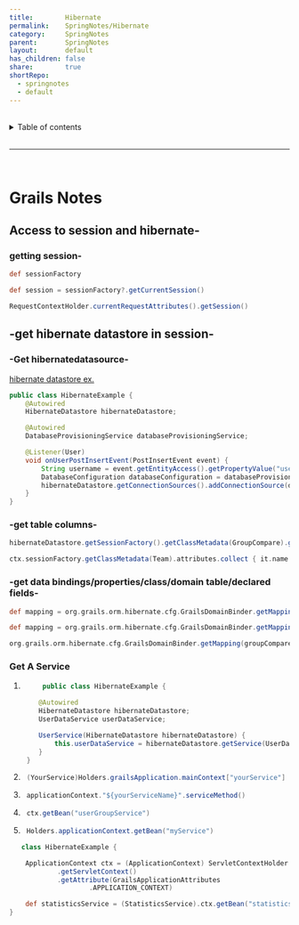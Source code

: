 ```yaml
---
title:        Hibernate
permalink:    SpringNotes/Hibernate
category:     SpringNotes
parent:       SpringNotes
layout:       default
has_children: false
share:        true
shortRepo:
  - springnotes
  - default
---
```


<br/>

<details markdown="block">    
<summary>    
Table of contents    
</summary>    
{: .text-delta }    
1. TOC    
{:toc}    
</details>

<br/>

---

<br/>

# Grails Notes

## Access to session and hibernate-

### getting session-

```groovy
def sessionFactory
```

```groovy
def session = sessionFactory?.getCurrentSession()
```

```groovy
RequestContextHolder.currentRequestAttributes().getSession()
```

## -get hibernate datastore in session-

### -Get hibernatedatasource-

[hibernate datastore ex.](https://guides.grails.org/grails-dynamic-multiple-datasources/guide/index.html)

```java
public class HibernateExample {
    @Autowired
    HibernateDatastore hibernateDatastore;

    @Autowired
    DatabaseProvisioningService databaseProvisioningService;

    @Listener(User)
    void onUserPostInsertEvent(PostInsertEvent event) {
        String username = event.getEntityAccess().getPropertyValue("username");
        DatabaseConfiguration databaseConfiguration = databaseProvisioningService.findDatabaseConfigurationByUsername(username);
        hibernateDatastore.getConnectionSources().addConnectionSource(databaseConfiguration.dataSourceName, databaseConfiguration.configuration);
    }
}
```

### -get table columns-

```groovy
hibernateDatastore.getSessionFactory().getClassMetadata(GroupCompare).getProperties().sort()
```

```groovy
ctx.sessionFactory.getClassMetadata(Team).attributes.collect { it.name }
```

### -get data bindings/properties/class/domain table/declared fields-

```groovy
def mapping = org.grails.orm.hibernate.cfg.GrailsDomainBinder.getMapping(UserGroup)
```

```groovy
def mapping = org.grails.orm.hibernate.cfg.GrailsDomainBinder.getMapping(UserGroup)
```

```groovy
org.grails.orm.hibernate.cfg.GrailsDomainBinder.getMapping(groupCompare.class).class.declaedFields
```

### Get A Service

1. ```java
        public class HibernateExample {

       @Autowired
       HibernateDatastore hibernateDatastore;
       UserDataService userDataService;

       UserService(HibernateDatastore hibernateDatastore) {
           this.userDataService = hibernateDatastore.getService(UserDataService);
       }
    }
    ```

2. ```java
    (YourService)Holders.grailsApplication.mainContext["yourService"]
   ```

3. ```java
    applicationContext."${yourServiceName}".serviceMethod()
    ```
4. ```java
    ctx.getBean("userGroupService")
    ```
5. ```java
    Holders.applicationContext.getBean("myService")
    ```

```groovy
   class HibernateExample {

    ApplicationContext ctx = (ApplicationContext) ServletContextHolder
            .getServletContext()
            .getAttribute(GrailsApplicationAttributes
                    .APPLICATION_CONTEXT)

    def statisticsService = (StatisticsService).ctx.getBean("statisticsService ")
}
```